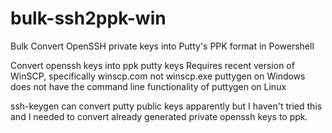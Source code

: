 # bulk-ssh2ppk-win

Bulk Convert OpenSSH private keys into Putty's PPK format in Powershell

Convert openssh keys into ppk putty keys
Requires recent version of WinSCP, specifically winscp.com not winscp.exe
puttygen on Windows does not have the command line functionality of puttygen on Linux

ssh-keygen can convert putty public keys apparently but I haven't tried this
and I needed to convert already generated private openssh keys to ppk. 
